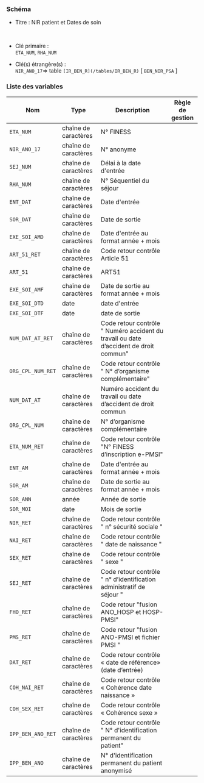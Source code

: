 ### Schéma


- Titre : NIR patient et Dates de soin
<br />


- Clé primaire : <br />`ETA_NUM`, `RHA_NUM`<br />


- Clé(s) étrangère(s) : <br />
`NIR_ANO_17`=> table `[IR_BEN_R](/tables/IR_BEN_R)` [ `BEN_NIR_PSA` ]<br />

 
### Liste des variables

Nom | Type | Description | Règle de gestion
-|-|-|-
`ETA_NUM`| chaîne de caractères |N° FINESS ||
`NIR_ANO_17`| chaîne de caractères |N° anonyme ||
`SEJ_NUM`| chaîne de caractères |Délai à la date d'entrée||
`RHA_NUM`| chaîne de caractères |N° Séquentiel du séjour||
`ENT_DAT`| chaîne de caractères |Date d'entrée||
`SOR_DAT`| chaîne de caractères |Date de sortie||
`EXE_SOI_AMD`| chaîne de caractères |Date d'entrée au format année + mois||
`ART_51_RET`| chaîne de caractères |Code retour contrôle Article 51||
`ART_51`| chaîne de caractères |ART51||
`EXE_SOI_AMF`| chaîne de caractères |Date de sortie au format année + mois||
`EXE_SOI_DTD`| date |date d'entrée||
`EXE_SOI_DTF`| date |date de sortie||
`NUM_DAT_AT_RET`| chaîne de caractères |Code retour contrôle " Numéro accident du travail ou date d’accident de droit commun"||
`ORG_CPL_NUM_RET`| chaîne de caractères |Code retour contrôle " N° d’organisme complémentaire"||
`NUM_DAT_AT`| chaîne de caractères |Numéro accident du travail ou date d’accident de droit commun||
`ORG_CPL_NUM`| chaîne de caractères |N° d’organisme complémentaire||
`ETA_NUM_RET`| chaîne de caractères |Code retour contrôle "N° FINESS d’inscription e-PMSI"||
`ENT_AM`| chaîne de caractères |Date d'entrée au format année + mois||
`SOR_AM`| chaîne de caractères |Date de sortie au format année + mois||
`SOR_ANN`| année |Année de sortie||
`SOR_MOI`| date |Mois de sortie||
`NIR_RET`| chaîne de caractères |Code retour contrôle " n° sécurité sociale " ||
`NAI_RET`| chaîne de caractères |Code retour contrôle " date de naissance " ||
`SEX_RET`| chaîne de caractères |Code retour contrôle " sexe " ||
`SEJ_RET`| chaîne de caractères |Code retour contrôle " n° d’identification administratif de séjour " ||
`FHO_RET`| chaîne de caractères |Code retour "fusion ANO_HOSP et HOSP-PMSI"||
`PMS_RET`| chaîne de caractères |Code retour "fusion ANO-PMSI et fichier PMSI "||
`DAT_RET`| chaîne de caractères |Code retour contrôle « date de référence» (date d’entrée)||
`COH_NAI_RET`| chaîne de caractères |Code retour contrôle « Cohérence date naissance »||
`COH_SEX_RET`| chaîne de caractères |Code retour contrôle « Cohérence sexe »||
`IPP_BEN_ANO_RET`| chaîne de caractères |Code retour contrôle " N° d'identification permanent du patient"||
`IPP_BEN_ANO`| chaîne de caractères |N° d'identification permanent du patient anonymisé||